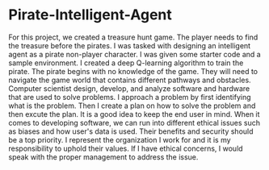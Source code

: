 # Pirate-Intelligent-Agent

For this project, we created a treasure hunt game. The player needs to find the treasure before the pirates. I was tasked with designing an intelligent agent as a pirate non-player character. I was given some starter code and a sample environment. I created a deep Q-learning algorithm to train the pirate. The pirate begins with no knowledge of the game. They will need to navigate the game world that contains different pathways and obstacles.
Computer scientist design, develop, and analyze software and hardware that are used to solve problems. I approach a problem by first identifying what is the problem. Then I create a plan on how to solve the problem and then excute the plan. It is a good idea to keep the end user in mind.  When it comes to developing software, we can run into different ethical issues such as biases and how user's data is used. Their benefits and security should be a top priority. I represent the organization I work for and it is my responsibility to uphold their values. If I have ethical concerns, I would speak with the proper management to address the issue.


